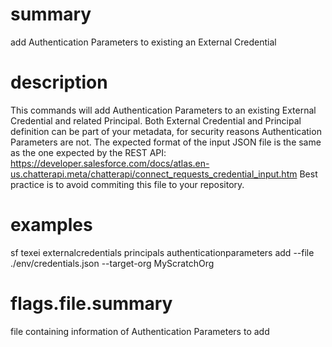 # summary

add Authentication Parameters to existing an External Credential

# description

This commands will add Authentication Parameters to an existing External Credential and related Principal.
Both External Credential and Principal definition can be part of your metadata, for security reasons Authentication Parameters are not.
The expected format of the input JSON file is the same as the one expected by the REST API:
https://developer.salesforce.com/docs/atlas.en-us.chatterapi.meta/chatterapi/connect_requests_credential_input.htm
Best practice is to avoid commiting this file to your repository.

# examples

sf texei externalcredentials principals authenticationparameters add --file ./env/credentials.json --target-org MyScratchOrg

# flags.file.summary

file containing information of Authentication Parameters to add
